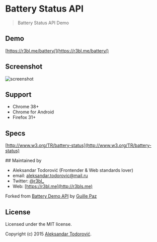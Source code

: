 # Battery Status API

> Battery Status API Demo

## Demo

[https://r3bl.me/battery/](https://r3bl.me/battery/)

## Screenshot

![screenshot](http://i.imgur.com/GDLdygE.png)

## Support

- Chrome 38+
- Chrome for Android
- Firefox 31+

## Specs

[http://www.w3.org/TR/battery-status](http://www.w3.org/TR/battery-status)

## Maintained by

- Aleksandar Todorović (Frontender & Web standards lover)
- email: [aleksandar.todorovic@mail.ru](mailto:aleksandar.todorovic@mail.ru)
- Twitter: [@r3bl_](http://twitter.com/r3bl_)
- Web: [https://r3bl.me](http://r3bls.me)

Forked from [Battery Demo API](https://github.com/pazguille/demo-battery-api) by [Guille Paz](http://pazgullie.me)


## License
Licensed under the MIT license.

Copyright (c) 2015 [Aleksandar Todorović](https://r3bl.me).
